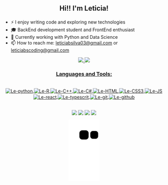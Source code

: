 ## <p align="center"> Hi!! I'm Leticia! </p>

- ⚡ I enjoy writing code and exploring new technologies
- 🎓 BackEnd development student and FrontEnd enthusiast
- 🔭 Currently working with Python and Data Science
- 📫 How to reach me: leticiabsilva03@gmail.com or leticiabscoding@gmail.com

<div align="center">
  <a href="https://github.com/leticiabsilva03">
  <img height="180cm" src="https://github-readme-stats.vercel.app/api?username=leticiabsilva03&show_icons=true&theme=tokyonight&include_all_commits=true&count_private=true"/>
  <img height="180cm" src="https://github-readme-stats.vercel.app/api/top-langs/?username=leticiabsilva03&layout=compact&langs_count=16&theme=tokyonight"/>
 
   ### Languages and Tools:
  <div align="center" style="display: inline_block"><br>
    <img align="center" alt="Le-python" height="30" width="40" src="https://cdn.jsdelivr.net/gh/devicons/devicon/icons/python/python-original.svg">
    <img align="center" alt="Le-R" height="30" width="40" src="https://cdn.jsdelivr.net/gh/devicons/devicon/icons/r/r-original.svg">
    <img align="center" alt="Le-C++" height="30" width="40" src="https://cdn.jsdelivr.net/gh/devicons/devicon/icons/cplusplus/cplusplus-original.svg">
    <img align="center" alt="Le-C#" height="30" width="40" src="https://cdn.jsdelivr.net/gh/devicons/devicon/icons/csharp/csharp-original.svg">
    <img align="center" alt="Le-HTML" height="30" width="40" src="https://cdn.jsdelivr.net/gh/devicons/devicon/icons/html5/html5-original.svg">
    <img align="center" alt="Le-CSS3" height="30" width="40" src="https://cdn.jsdelivr.net/gh/devicons/devicon/icons/css3/css3-original.svg">
    <img align="center" alt="Le-JS" height="30" width="40" src="https://cdn.jsdelivr.net/gh/devicons/devicon/icons/javascript/javascript-original.svg">
    <img align="center" alt="Le-react" height="30" width="40" src="https://cdn.jsdelivr.net/gh/devicons/devicon/icons/react/react-original.svg">
    <img align="center" alt="Le-typescrit" height="30" width="40" src="https://cdn.jsdelivr.net/gh/devicons/devicon/icons/typescript/typescript-original.svg">  
    <img align="center" alt="Le-git" height="30" width="40" src="https://cdn.jsdelivr.net/gh/devicons/devicon/icons/git/git-original.svg">
    <img align="center" alt="Le-github" height="30" width="40" src="https://cdn.jsdelivr.net/gh/devicons/devicon/icons/github/github-original.svg">
                                                          
##

<div align="center">
   <a href="https://www.linkedin.com/in/let%C3%ADcia-silva-3b4b98242/" target="_blank"><img align="center" src="https://img.shields.io/badge/LinkedIn-0077B5?style=for-the-badge&logo=linkedin&logoColor=white" target="_blank"></a>
    <a href="https://www.instagram.com/leticiabsilv_/" target="_blank"><img align="center" src="https://img.shields.io/badge/Instagram-E4405F?style=for-the-badge&logo=instagram&logoColor=white" target="_blank"></a>
    <a href="https://discord.gg/UuZan6fVY4" target="_blank"><img align="center" src="https://img.shields.io/badge/Discord-7289DA?style=for-the-badge&logo=discord&logoColor=white" target="_blank"></a>
    <a href="mailto:leticiabscoding@gmail.com" target="_blank"><img align="center" src="https://img.shields.io/badge/Gmail-D14836?style=for-the-badge&logo=gmail&logoColor=white" target="_blank"></a>
<div> 

  ![Snake animation](https://github.com/leticiabsilva03/leticiabsilva03/blob/output/github-contribution-grid-snake.svg)
